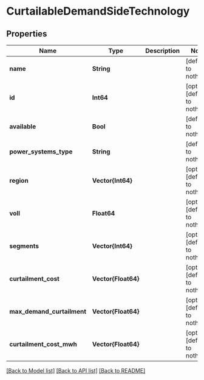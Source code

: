 # CurtailableDemandSideTechnology


## Properties
Name | Type | Description | Notes
------------ | ------------- | ------------- | -------------
**name** | **String** |  | [default to nothing]
**id** | **Int64** |  | [optional] [default to nothing]
**available** | **Bool** |  | [default to nothing]
**power_systems_type** | **String** |  | [default to nothing]
**region** | **Vector{Int64}** |  | [optional] [default to nothing]
**voll** | **Float64** |  | [optional] [default to nothing]
**segments** | **Vector{Int64}** |  | [optional] [default to nothing]
**curtailment_cost** | **Vector{Float64}** |  | [optional] [default to nothing]
**max_demand_curtailment** | **Vector{Float64}** |  | [optional] [default to nothing]
**curtailment_cost_mwh** | **Vector{Float64}** |  | [optional] [default to nothing]


[[Back to Model list]](../README.md#models) [[Back to API list]](../README.md#api-endpoints) [[Back to README]](../README.md)


